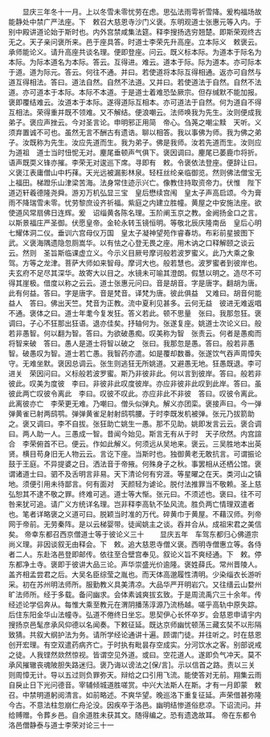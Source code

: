 <!-- { "loadSidebar": true } -->
　　显庆三年冬十一月。上以冬雪未零忧劳在虑。思弘法雨雩祈雪降。爰构福场故能静处中禁广严法座。下　敕召大慈恩寺沙门义褒。东明观道士张惠元等入内。于别中殿讲道论始于斯时也。内外宫禁咸集法筵。释李搜扬选穷翘楚。即斯荣观终古无之。天子亲问褒所来。邑于座具答。时道士李荣先升高座。立本际义　敕褒云。承师能论义。请升高座共谈名理。便即登座。问云。既义标本际。为道本于际名为本际。为际本道名为本际。答云。互得进。难云。道本于际。际为道本。亦可际本于道。道为际元。答云。何往不通。并曰。若使道将本际互得相通。返亦可自然与道互得相法。答曰。道法自然。自然不法道。又并曰。若使道法于自然。自然不法道。亦可道本于本际。本际不本道。于是道士着难恐坠厥宗。但存缄默不能加报。褒即覆结难云。汝道本于本际。遂得道际互相本。亦可道法于自然。何为道自不得互相法。荣得重并既不领难。又不解结。便浪嘲云。法师唤我为先生。汝则便成我弟子。褒应声挫云。今对圣言论。申明邪正用简　帝心。刍荛之嘲尘黩　天听。义须弃置诚不可也。虽然无言不酬古有遗诰。聊以相答。我以事佛为师。我为佛之弟子。汝既称为先生。汝应先道而生。我为弟子。佛是我师。汝若先道而生。汝则应为道祖　道士当时忸怩无对。麈尾垂顿声气俱下。褒因调曰。麈尾已萎鹿巾将折。语声既耎义锋亦摧。李荣无对逡巡下席。寻即有　敕。令褒依法登座。便辞让曰。义褒江表庸僧山中朽萚。天光远被漏影林泉。轻枉丝纶亲临御览。然则佛法僧宝无上福田。梯蹬乐山津梁苦海。法身常住迹示兴亡。像教住持取资帝力。伏惟　陛下道迈轩羲德隆尧舜。游刃万机弘显三宝　皇后懋续宫闱　皇太子声高启颂。今为膏雨不降瑞雪未零。忧劳黎庶设齐祈福。紫庭之内建立胜幢。黄屋之中安施法座。欲使道风常扇佛日连辉。爰　诏缁黄各陈名理。玉阶阐玉京之教。金阙扬金口之言。以斯景福庄严圣御。伏愿皇帝。金轮永转玉镜恒明。等敬北辰庆隆南岳　皇后心明七耀体洞二仪。垂训六宫母仪万国　皇太子凝神望苑作睿春坊。布彩前星披图下武。义褒海隅遗隐忽厕嵩华。以有怯之心登无畏之座。用木讷之口释解颐之谈云云。然则　圣旨斯临课虚立义。今示义目厥号摩诃般若波罗蜜义。此乃大乘之象驾。方等之龙津。菩萨大师如来智母。摩诃大也。般若慧也。波罗蜜者到彼岸也。夫玄府不足尽其深华。故寄大以目之。水镜未可喻其澄朗。假慧以明之。造尽不可得其崖极。借度以称之云云。道士张惠元问曰。音是胡音。字是唐字。翻胡为唐。此有何益。答曰。字是唐字。音是梵音。译梵为唐。彼此俱益　又难曰。胡音何能益人　答曰。佛出天竺。梵音为正教。流中夏利见甚多。云何无益　彼进无难返唱不通。褒体之曰。道士年耄今复发狂。答义若此。顿不思量　张曰。我那忽狂。褒调曰。子心不狂那出狂语。退亦佳矣。抒轴何为。张遂复座。姚道士次论义曰。般若非愚智。何以翻为智。答曰。为欲破愚痴。叹美称为智　张责云。何者是愚痴而将智来破　答曰。愚人是道士将智以破之　张曰。我那忽是愚。答曰。般若非愚智。破愚叹为智。道士若亡愚。我智药亦遣。如是覆却数番。张遂饮气吞声周慞失守。无难坐默。褒因总调云。张生则逃狂无所姚道。又避愚无地。狂愚既退。李可进关　荣因问曰。义标般若波罗蜜。斯乃非彼非此。何以言到彼岸。答曰。般若非彼此。叹美为度彼　李曰。非彼非此叹度彼岸。亦应非彼非此叹到此岸。答曰。虽彼此两亡叹彼令离此　李曰。叹彼不叹此。亦应非此不非彼　答曰。叹彼令离此。此离彼亦亡　李荣更无难。乃嘲曰。僧头似弹丸。解义亦团栾。褒接声曰。今一弹弹黄雀已射两鸱鹗。弹弹黄雀足射射鸱鹗腰。于时李既发机被弹。张元乃拔箭助之。褒又调曰。李不自拔。张狂助亡姚生一愚。那不见助。姚即发言云云。褒合调曰。两人助一人。三愚成一智。昔闻今始见。斯言无有从于时　天子欣然。内宫諠合　李荣俯首不已。便云。作如此解义。何须远从吴地来。褒云。三吴胜地本出英贤。横目苟身旧无人物云云。言讫下座。当斯时也。独御黄老无敢抗言。可谓振论鼓于王庭。不异提婆之日。洒法音于帝掖。何殊身子之秋。事罢相从还栖公馆。褒谓诸道士曰。驷不及舌明言非易。天下清论何有穷涯。等星曜之在天。类河山之镇地。须便引用未待鄙言。何有面对　天颜轻为谑论。脱付法推罪当不敬赖。圣上慈弘恕其不逮不敬之罪。终难可逃。道士等大惭。张元曰。不须述也。褒曰。往不可咎来犹可追。请广义方统详名理。岂非释李高轨不坠风流。胜负两亡情理双遣者也。笔者详略褒之义道可曰。脱颖当时准的万代。碎黄巾于黄屋。不藉汉师。列帝网于帝前。无劳秦阵。是以云梯婴带。徒闻姚主之谈。吞并合从。成祖宋君之美信矣。
帝幸东都召西京僧道士等于彼论义三十
　　显庆五年　车驾东都归心佛道宗尚义理。非因谈叙无由释会。下　敕。追大慈恩寺僧义褒。西明寺僧惠立等。各侍者二人。东赴洛邑登即邮传。依往至合壁宫奉见。叙论义旨不爽经通。下　敕。停东都净土寺。褒即于彼讲大品三论。声华崇盛光价逾隆。褒姓薛氏。常州晋陵人。盖齐相孟尝君之后。大吴名臣综莹之胤也。而天体高邈履性清明。少染缁衣长游听采。初在苏州明法师所。服勤教义具美清凉。大品华严开明岩穴。又往缙云山婺州旷法师所。经于多载。备问幽求。会体素诚爽拔玄致。于是周流禹穴三十余年。传经述论学侣奔从。每惟大乘至教元在渭阴播荡淳源乃流杨越。嗟乎高轨中原失踪。后住东阳金华山法幢寺。弘道不倦终日坐忘。思契伊心长怀卒岁。会慈恩申请宇内搜扬京邑髦彦承风仰德以名闻奏。下敕征延。既达京师幽忧顿荡三藏玄奘不以形隔致猜。共叙大纲护法为务。请所学经论通讲十遍。顾谓门徒。并往听之。时在慈恩创开宏理。有空双遣药病齐亡。于时执有毗昙存空成实。分河饮水之客。别部说戒之徒。人我铿然欻然惊视。皆谓空见外道。或曰。空花道人。遂即负气冲天。莫不承风摧辙丧魂陂胆失路迷归。褒乃诲以谤法之[保/言]。示以信首之路。责以三关则周慞无计。导以五过则负罪弥天。辩给之口引用飞流。能使答对无前。翔集云雨自戾止日下光问德音。宰辅倾城道胜嗟赏。中兴大法斯人在斯。才有一月即蒙　敕召。中禁明道躬阅清言。如前略述。不爽华望。晚巡洛下重复征延。声荣借甚弥隆今古。不意法柱忽崩仁舟沦没。因疾卒于洛邑。幽明结惨道俗悲凉。下诏流问。并给赙赠。令葬乡邑。自余道胜未获其文。随得编之。恐有遗逸故耳。
帝在东都令洛邑僧静泰与道士李荣对论三十一
